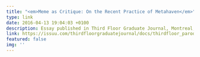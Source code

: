 ```yaml
---
title: "<em>Meme as Critique: On the Recent Practice of Metahaven</em>"
type: link
date: 2016-04-13 19:04:03 +0100
description: Essay published in Third Floor Graduate Journal, Montreal, April 2016
link: https://issuu.com/thirdfloorgraduatejournal/docs/thirdfloor_parody_-_mindful_subvers
featured: false
img: ''
---
```

